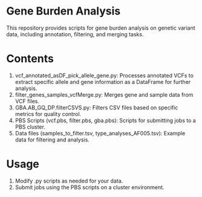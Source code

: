 # Gene Burden Analysis
This repository provides scripts for gene burden analysis on genetic variant data, including annotation, filtering, and merging tasks.

# Contents
1. vcf_annotated_asDF_pick_allele_gene.py: Processes annotated VCFs to extract specific allele and gene information as a DataFrame for further analysis.
2. filter_genes_samples_vcfMerge.py: Merges gene and sample data from VCF files.
3. GBA.AB_GQ_DP.filterCSVS.py: Filters CSV files based on specific metrics for quality control.
4. PBS Scripts (vcf.pbs, filter.pbs, gba.pbs): Scripts for submitting jobs to a PBS cluster.
5. Data files (samples_to_filter.tsv, type_analyses_AF005.tsv): Example data for filtering and analysis.
   
# Usage
1. Modify .py scripts as needed for your data.
2. Submit jobs using the PBS scripts on a cluster environment.
